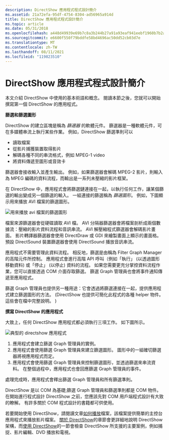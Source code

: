 ```yaml
---
description: DirectShow 應用程式程式設計簡介
ms.assetid: 21a72efa-95df-4754-8304-ad56965a914d
title: DirectShow 應用程式程式設計簡介
ms.topic: article
ms.date: 05/31/2018
ms.openlocfilehash: a448d49939e69b7c8a3b244b27a91a93eaf941eebf1960b7b2a53e4ad9137341
ms.sourcegitcommit: e6600f550f79bddfe58bd4696ac50dd52cb03d7e
ms.translationtype: MT
ms.contentlocale: zh-TW
ms.lasthandoff: 08/11/2021
ms.locfileid: "119823510"
---
```

# <a name="introduction-to-directshow-application-programming"></a>DirectShow 應用程式程式設計簡介

本文介紹 DirectShow 中使用的基本術語和概念。 閱讀本節之後，您就可以開始撰寫第一個 DirectShow 的應用程式。

**篩選和篩選圖形**

DirectShow 的建立區塊是稱為 *篩選器* 的軟體元件。 篩選器是一種軟體元件，可在多媒體串流上執行某些作業。 例如，DirectShow 篩選準則可以

-   讀取檔案
-   從影片捕獲裝置取得影片
-   解碼各種不同的串流格式，例如 MPEG-1 video
-   將資料傳遞至圖形或音效卡

篩選器會接收輸入並產生輸出。 例如，如果篩選器會解碼 MPEG-2 影片，則輸入為 MPEG 編碼的資料流程，而輸出是一系列未壓縮的影片框架。

在 DirectShow 中，應用程式會將篩選鏈連接在一起，以執行任何工作，讓某個篩選的輸出變成另一個篩選的輸入。 一組連接的篩選稱為 *篩選圖形*。 例如，下圖顯示用來播放 AVI 檔案的篩選圖形。

![用來播放 avi 檔案的篩選圖形](images/avi-filter-graph.png)

檔案來源篩選器會從硬碟讀取 AVI 檔。 AVI 分隔器篩選器會將檔案剖析成兩個數據流：壓縮的影片資料流程和音訊串流。 AVI 解壓縮程式篩選器會解碼影片畫面。 影片轉譯器篩選器會使用 DirectDraw 或 GDI 來繪製畫面上顯示的畫面格。 預設 DirectSound 裝置篩選器會使用 DirectSound 播放音訊串流。

應用程式不需要管理此資料流程。 相反地，篩選是由稱為 Filter Graph Manager 的高階元件所控制。 應用程式會進行高階 API 呼叫（例如「執行」 (以透過圖形移動資料) 或「停止」 (以停止) 資料的流程。 如果您需要更充分掌控資料流程作業，您可以直接透過 COM 介面存取篩選。 篩選 Graph 管理員也會將事件通知傳遞至應用程式。

篩選 Graph 管理員也提供另一種用途：它會透過將篩選連接在一起，提供應用程式建立篩選圖形的方法。  (DirectShow 也提供可簡化此程式的各種 helper 物件。 這些會在檔中完整說明。 ) 

**撰寫 DirectShow 的應用程式**

大致上，任何 DirectShow 應用程式都必須執行三項工作。 如下圖所示。

![典型的 directshow 應用程式](images/fgm.png)

1.  應用程式會建立篩選 Graph 管理員的實例。
2.  應用程式會使用篩選 Graph 管理員來建立篩選圖形。 圖形中的一組確切篩選器將視應用程式而定。
3.  應用程式會使用篩選 Graph 管理員來控制篩選圖形，並透過篩選來串流資料。 在整個過程中，應用程式也會回應篩選 Graph 管理員的事件。

處理完成時，應用程式會釋出篩選 Graph 管理員和所有篩選準則。

DirectShow 是以 COM 為基礎;篩選 Graph 管理員和篩選準則都是 COM 物件。 在開始進行程式設計 DirectShow 之前，您應該先對 COM 用戶端程式設計有大致的瞭解。 有許多關於 COM 程式設計的書籍都可供使用。

若要開始使用 DirectShow，請閱讀文章[如何播放](how-to-play-a-file.md)檔案，該檔案提供簡單的主控台應用程式來播放影片檔案。 [關於 DirectShow](about-directshow.md)的章節會更詳細地說明 DirectShow 架構，而[使用 DirectShow](using-directshow.md)的一節會檢查 DirectShow 所支援的主要案例，例如捕捉、影片編輯、DVD 播放和電視。

 

 



